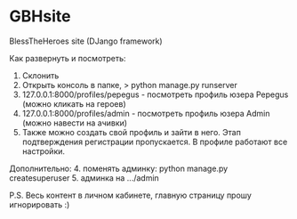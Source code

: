 # GBHsite
BlessTheHeroes site (DJango framework)

Как развернуть и посмотреть:
1. Склонить
2. Открыть консоль в папке, > python manage.py runserver
3. 127.0.0.1:8000/profiles/pepegus - посмотреть профиль юзера Pepegus (можно кликать на героев)
4. 127.0.0.1:8000/profiles/admin - посмотреть профиль юзера Admin (можно навести на ачивки)
5. Также можно создать свой профиль и зайти в него. Этап подтверждения регистрации пропускается. В профиле работают все настройки.

Дополнительно:
4. поменять админку: python manage.py createsuperuser
5. админка на .../admin

P.S. Весь контент в личном кабинете, главную страницу прошу игнорировать :)
